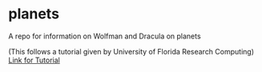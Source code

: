 # planets
A repo for information on Wolfman and Dracula on planets

(This follows a tutorial given by University of Florida Research Computing)
[Link for Tutorial](https://github.com/UFResearchComputing/git-training)
